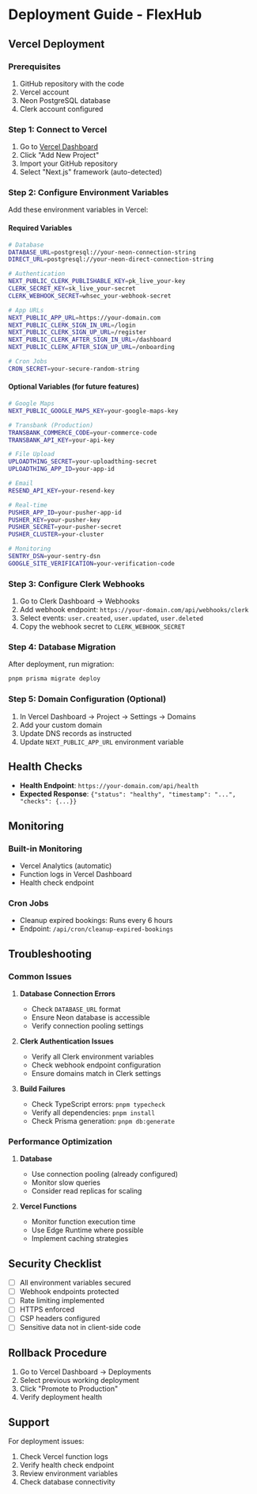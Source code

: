 # Deployment Guide - FlexHub

## Vercel Deployment

### Prerequisites
1. GitHub repository with the code
2. Vercel account
3. Neon PostgreSQL database
4. Clerk account configured

### Step 1: Connect to Vercel
1. Go to [Vercel Dashboard](https://vercel.com/dashboard)
2. Click "Add New Project"
3. Import your GitHub repository
4. Select "Next.js" framework (auto-detected)

### Step 2: Configure Environment Variables
Add these environment variables in Vercel:

#### Required Variables
```bash
# Database
DATABASE_URL=postgresql://your-neon-connection-string
DIRECT_URL=postgresql://your-neon-direct-connection-string

# Authentication
NEXT_PUBLIC_CLERK_PUBLISHABLE_KEY=pk_live_your-key
CLERK_SECRET_KEY=sk_live_your-secret
CLERK_WEBHOOK_SECRET=whsec_your-webhook-secret

# App URLs
NEXT_PUBLIC_APP_URL=https://your-domain.com
NEXT_PUBLIC_CLERK_SIGN_IN_URL=/login
NEXT_PUBLIC_CLERK_SIGN_UP_URL=/register
NEXT_PUBLIC_CLERK_AFTER_SIGN_IN_URL=/dashboard
NEXT_PUBLIC_CLERK_AFTER_SIGN_UP_URL=/onboarding

# Cron Jobs
CRON_SECRET=your-secure-random-string
```

#### Optional Variables (for future features)
```bash
# Google Maps
NEXT_PUBLIC_GOOGLE_MAPS_KEY=your-google-maps-key

# Transbank (Production)
TRANSBANK_COMMERCE_CODE=your-commerce-code
TRANSBANK_API_KEY=your-api-key

# File Upload
UPLOADTHING_SECRET=your-uploadthing-secret
UPLOADTHING_APP_ID=your-app-id

# Email
RESEND_API_KEY=your-resend-key

# Real-time
PUSHER_APP_ID=your-pusher-app-id
PUSHER_KEY=your-pusher-key
PUSHER_SECRET=your-pusher-secret
PUSHER_CLUSTER=your-cluster

# Monitoring
SENTRY_DSN=your-sentry-dsn
GOOGLE_SITE_VERIFICATION=your-verification-code
```

### Step 3: Configure Clerk Webhooks
1. Go to Clerk Dashboard → Webhooks
2. Add webhook endpoint: `https://your-domain.com/api/webhooks/clerk`
3. Select events: `user.created`, `user.updated`, `user.deleted`
4. Copy the webhook secret to `CLERK_WEBHOOK_SECRET`

### Step 4: Database Migration
After deployment, run migration:
```bash
pnpm prisma migrate deploy
```

### Step 5: Domain Configuration (Optional)
1. In Vercel Dashboard → Project → Settings → Domains
2. Add your custom domain
3. Update DNS records as instructed
4. Update `NEXT_PUBLIC_APP_URL` environment variable

## Health Checks

- **Health Endpoint**: `https://your-domain.com/api/health`
- **Expected Response**: `{"status": "healthy", "timestamp": "...", "checks": {...}}`

## Monitoring

### Built-in Monitoring
- Vercel Analytics (automatic)
- Function logs in Vercel Dashboard
- Health check endpoint

### Cron Jobs
- Cleanup expired bookings: Runs every 6 hours
- Endpoint: `/api/cron/cleanup-expired-bookings`

## Troubleshooting

### Common Issues

1. **Database Connection Errors**
   - Check `DATABASE_URL` format
   - Ensure Neon database is accessible
   - Verify connection pooling settings

2. **Clerk Authentication Issues**
   - Verify all Clerk environment variables
   - Check webhook endpoint configuration
   - Ensure domains match in Clerk settings

3. **Build Failures**
   - Check TypeScript errors: `pnpm typecheck`
   - Verify all dependencies: `pnpm install`
   - Check Prisma generation: `pnpm db:generate`

### Performance Optimization

1. **Database**
   - Use connection pooling (already configured)
   - Monitor slow queries
   - Consider read replicas for scaling

2. **Vercel Functions**
   - Monitor function execution time
   - Use Edge Runtime where possible
   - Implement caching strategies

## Security Checklist

- [ ] All environment variables secured
- [ ] Webhook endpoints protected
- [ ] Rate limiting implemented
- [ ] HTTPS enforced
- [ ] CSP headers configured
- [ ] Sensitive data not in client-side code

## Rollback Procedure

1. Go to Vercel Dashboard → Deployments
2. Select previous working deployment
3. Click "Promote to Production"
4. Verify deployment health

## Support

For deployment issues:
1. Check Vercel function logs
2. Verify health check endpoint
3. Review environment variables
4. Check database connectivity